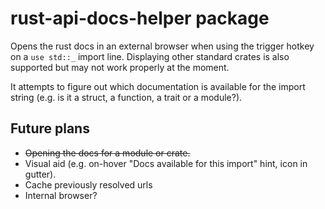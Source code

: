 # rust-api-docs-helper package

Opens the rust docs in an external browser when using the trigger hotkey on a ```use std::_``` import line. Displaying other standard crates is also supported but may not work properly at the moment.

It attempts to figure out which documentation is available for the import string (e.g. is it a struct, a function, a trait or a module?).

## Future plans
* ~~Opening the docs for a module or crate.~~
* Visual aid (e.g. on-hover "Docs available for this import" hint, icon in gutter).
* Cache previously resolved urls
* Internal browser?
